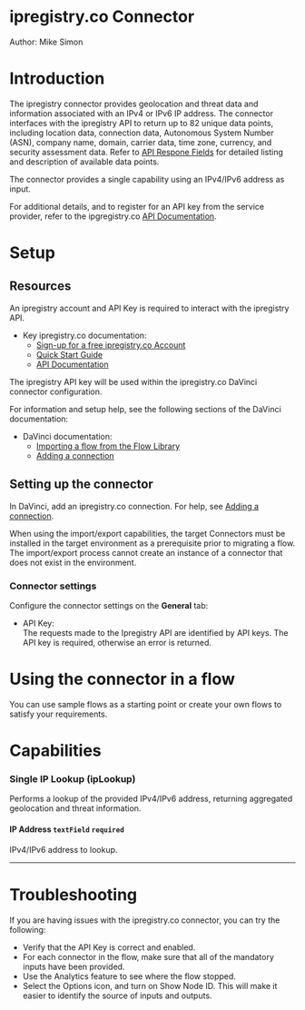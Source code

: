 # ipregistry.co Connector

Author: Mike Simon

# Introduction

The ipregistry connector provides geolocation and threat data and information associated with an IPv4 or IPv6 IP address. The connector interfaces with the ipregistry API to return up to 82 unique data points, including location data, connection data, Autonomous System Number (ASN), company name, domain, carrier data, time zone, currency, and security assessment data. Refer to [API Respone Fields](https://ipregistry.co/docs/fields#content) for detailed listing and description of available data points.  

The connector provides a single capability using an IPv4/IPv6 address as input.

For additional details, and to register for an API key from the service provider, refer to the ipgregistry.co [API Documentation](https://ipregistry.co/docs/).

# Setup

## Resources

An ipregistry account and API Key is required to interact with the ipregistry API.

* Key ipregistry.co documentation:
  - [Sign-up for a free ipregistry.co Account](https://dashboard.ipregistry.co/signup)
  - [Quick Start Guide](https://dashboard.ipregistry.co/quickstart)
  - [API Documentation](https://ipregistry.co/docs/)

The ipregistry API key will be used within the ipregistry.co DaVinci connector configuration.

For information and setup help, see the following sections of the DaVinci documentation:

* DaVinci documentation:
  - [Importing a flow from the Flow Library](https://docs.pingidentity.com/csh?context=davinci_importing_a_flow_from_the_flow_library)
  - [Adding a connection](https://docs.pingidentity.com/csh?context=davinci_adding_a_connection)

## Setting up the connector

In DaVinci, add an ipregistry.co connection. For help, see [Adding a connection](https://docs.pingidentity.com/csh?context=davinci_adding_a_connection).

When using the import/export capabilities, the target Connectors must be installed in the target environment as a prerequisite prior to migrating a flow.  The import/export process cannot create an instance of a connector that does not exist in the environment.

### Connector settings

Configure the connector settings on the **General** tab:

* API Key:  
  The requests made to the Ipregistry API are identified by API keys. The API key is required, otherwise an error is returned.
  
# Using the connector in a flow

You can use sample flows as a starting point or create your own flows to satisfy your requirements. 

# Capabilities

### Single IP Lookup (ipLookup)


Performs a lookup of the provided IPv4/IPv6 address, returning aggregated geolocation and threat information.

#### IP Address `textField` `required`


IPv4/IPv6 address to lookup.

---



# Troubleshooting

If you are having issues with the ipregistry.co connector, you can try the following:

* Verify that the API Key is correct and enabled.
* For each connector in the flow, make sure that all of the mandatory inputs have been provided.
* Use the Analytics feature to see where the flow stopped.
* Select the Options icon, and turn on Show Node ID. This will make it easier to identify the source of inputs and outputs.
